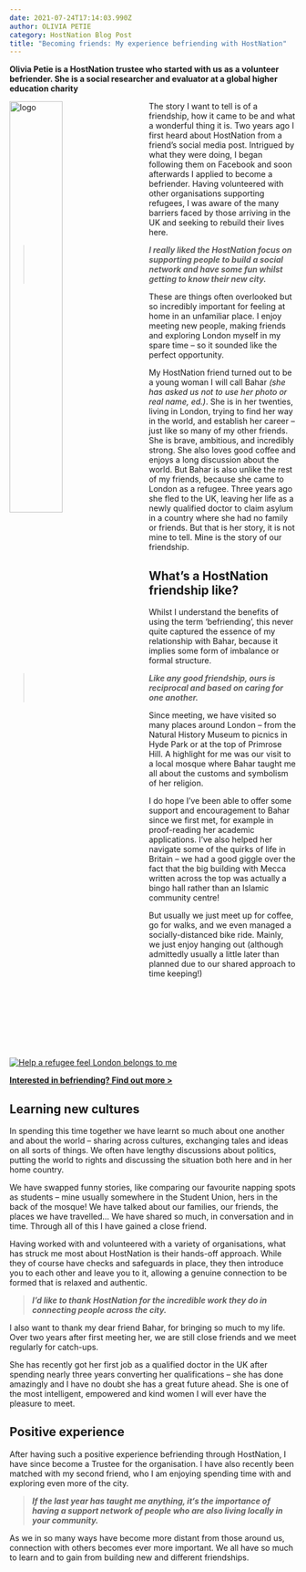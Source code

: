 ```yaml
---
date: 2021-07-24T17:14:03.990Z
author: OLIVIA PETIE
category: HostNation Blog Post
title: "Becoming friends: My experience befriending with HostNation"
---
```

**Olivia Petie is a HostNation trustee who started with us as a volunteer befriender. She is a social researcher and evaluator at a global higher education charity**

<img src="/assets/olivia.jpg" alt="logo" style="width:43%;padding-right:25px;" ALIGN="left" />The story I want to tell is of a friendship, how it came to be and what a wonderful thing it is. Two years ago I first heard about HostNation from a friend’s social media post. Intrigued by what they were doing, I began following them on Facebook and soon afterwards I applied to become a befriender. Having volunteered with other organisations supporting refugees, I was aware of the many barriers faced by those arriving in the UK and seeking to rebuild their lives here. 

> ***I really liked the HostNation focus on supporting people to build a social network and have some fun whilst getting to know their new city.*** 

These are things often overlooked but so incredibly important for feeling at home in an unfamiliar place. I enjoy meeting new people, making friends and exploring London myself in my spare time – so it sounded like the perfect opportunity.

My HostNation friend turned out to be a young woman I will call Bahar *(she has asked us not to use her photo or real name, ed.)*. She is in her twenties, living in London, trying to find her way in the world, and establish her career – just like so many of my other friends. She is brave, ambitious, and incredibly strong. She also loves good coffee and enjoys a long discussion about the world. But Bahar is also unlike the rest of my friends, because she came to London as a refugee. Three years ago she fled to the UK, leaving her life as a newly qualified doctor to claim asylum in a country where she had no family or friends. But that is her story, it is not mine to tell. Mine is the story of our friendship. 

## What’s a HostNation friendship like?

Whilst I understand the benefits of using the term ‘befriending’, this never quite captured the essence of my relationship with Bahar, because it implies some form of imbalance or formal structure. 

> ***Like any good friendship, ours is reciprocal and based on caring for one another.***

Since meeting, we have visited so many places around London – from the Natural History Museum to picnics in Hyde Park or at the top of Primrose Hill. A highlight for me was our visit to a local mosque where Bahar taught me all about the customs and symbolism of her religion. 

I do hope I’ve been able to offer some support and encouragement to Bahar since we first met, for example in proof-reading her academic applications. I’ve also helped her navigate some of the quirks of life in Britain – we had a good giggle over the fact that the big building with Mecca written across the top was actually a bingo hall rather than an Islamic community centre! 

But usually we just meet up for coffee, go for walks, and we even managed a socially-distanced bike ride. Mainly, we just enjoy hanging out (although admittedly usually a little later than planned due to our shared approach to time keeping!) 

<a href="https://www.hostnation.org.uk/befriend/">![Help a refugee feel London belongs to me](/assets/hn-referral-banner-london-belongs-to-me-600x200px.png "Referral banner")</a>

**[Interested in befriending? Find out more >](https://www.hostnation.org.uk/befriend/)**

## Learning new cultures

In spending this time together we have learnt so much about one another and about the world – sharing across cultures, exchanging tales and ideas on all sorts of things. We often have lengthy discussions about politics, putting the world to rights and discussing the situation both here and in her home country. 

We have swapped funny stories, like comparing our favourite napping spots as students – mine usually somewhere in the Student Union, hers in the back of the mosque! We have talked about our families, our friends, the places we have travelled... We have shared so much, in conversation and in time. Through all of this I have gained a close friend. 

Having worked with and volunteered with a variety of organisations, what has struck me most about HostNation is their hands-off approach. While they of course have checks and safeguards in place, they then introduce you to each other and leave you to it, allowing a genuine connection to be formed that is relaxed and authentic. 

> ***I’d like to thank HostNation for the incredible work they do in connecting people across the city.***

I also want to thank my dear friend Bahar, for bringing so much to my life. Over two years after first meeting her, we are still close friends and we meet regularly for catch-ups. 

She has recently got her first job as a qualified doctor in the UK after spending nearly three years converting her qualifications – she has done amazingly and I have no doubt she has a great future ahead. She is one of the most intelligent, empowered and kind women I will ever have the pleasure to meet.

## Positive experience

After having such a positive experience befriending through HostNation, I have since become a Trustee for the organisation. I have also recently been matched with my second friend, who I am enjoying spending time with and exploring even more of the city.

> ***If the last year has taught me anything, it‘s the importance of having a support network of people who are also living locally in your community.***

As we in so many ways have become more distant from those around us, connection with others becomes ever more important. We all have so much to learn and to gain from building new and different friendships.